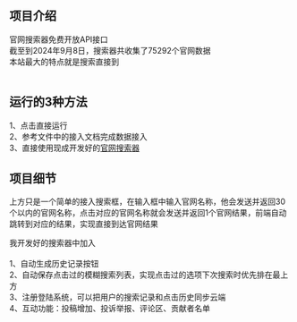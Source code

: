 <h2>项目介绍</h2>
官网搜索器免费开放API接口<br>
截至到2024年9月8日，搜索器共收集了75292个官网数据<br>
本站最大的特点就是搜索直接到<br>
<br>
<h2>运行的3种方法</h2>
1、点击直接运行<br>
2、参考文件中的接入文档完成数据接入<br>
3、直接使用现成开发好的<a href="https://gwssq.com/">官网搜索器</a><br>
<h2>项目细节</h2>
上方只是一个简单的接入搜索框，在输入框中输入官网名称，他会发送并返回30个以内的官网名称，点击对应的官网名称就会发送并返回1个官网结果，前端自动跳转到对应的结果，实现直接到达官网结果<br>

我开发好的搜索器中加入<br><br>
1、自动生成历史记录按钮<br>
2、自动保存点击过的模糊搜索列表，实现点击过的选项下次搜索时优先排在最上方<br>
3、注册登陆系统，可以把用户的搜索记录和点击历史同步云端<br>
4、互动功能：投稿增加、投诉举报、评论区、贡献者名单<br>

